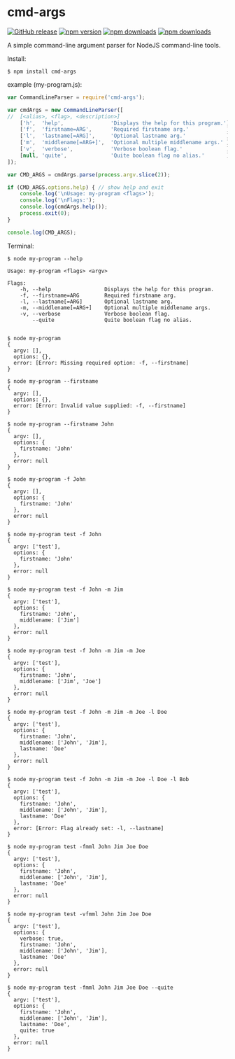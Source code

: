 # cmd-args

[![GitHub release](https://img.shields.io/github/release/Mike96angelo/cmd-args.svg?maxAge=21600)](https://github.com/Mike96Angelo/cmd-args)
[![npm version](https://img.shields.io/npm/v/cmd-args.svg?maxAge=21600)](https://www.npmjs.com/package/cmd-args)
[![npm downloads](https://img.shields.io/npm/dm/cmd-args.svg?maxAge=604800)](https://www.npmjs.com/package/cmd-args)
[![npm downloads](https://img.shields.io/npm/dt/cmd-args.svg?maxAge=604800)](https://www.npmjs.com/package/cmd-args)

A simple command-line argument parser for NodeJS command-line tools.

Install:
```
$ npm install cmd-args
```

example (my-program.js):

```javascript
var CommandLineParser = require('cmd-args');

var cmdArgs = new CommandLineParser([
//  [<alias>, <flag>, <description>]
    ['h',  'help',               'Displays the help for this program.'],
    ['f',  'firstname=ARG',      'Required firstname arg.'            ],
    ['l',  'lastname[=ARG]',     'Optional lastname arg.'             ],
    ['m',  'middlename[=ARG+]',  'Optional multiple middlename args.' ],
    ['v',  'verbose',            'Verbose boolean flag.'              ],
    [null, 'quite',              'Quite boolean flag no alias.'       ],
]);

var CMD_ARGS = cmdArgs.parse(process.argv.slice(2));

if (CMD_ARGS.options.help) { // show help and exit
    console.log('\nUsage: my-program <flags>');
    console.log('\nFlags:');
    console.log(cmdArgs.help());
    process.exit(0);
}

console.log(CMD_ARGS);
```

Terminal:
```
$ node my-program --help

Usage: my-program <flags> <argv>

Flags:
    -h, --help                 Displays the help for this program.
    -f, --firstname=ARG        Required firstname arg.
    -l, --lastname[=ARG]       Optional lastname arg.
    -m, --middlename[=ARG+]    Optional multiple middlename args.
    -v, --verbose              Verbose boolean flag.
        --quite                Quite boolean flag no alias.


$ node my-program
{
  argv: [],
  options: {},
  error: [Error: Missing required option: -f, --firstname]
}

$ node my-program --firstname
{
  argv: [],
  options: {},
  error: [Error: Invalid value supplied: -f, --firstname]
}

$ node my-program --firstname John
{
  argv: [],
  options: {
    firstname: 'John'
  },
  error: null
}

$ node my-program -f John
{
  argv: [],
  options: {
    firstname: 'John'
  },
  error: null
}

$ node my-program test -f John
{
  argv: ['test'],
  options: {
    firstname: 'John'
  },
  error: null
}

$ node my-program test -f John -m Jim
{
  argv: ['test'],
  options: {
    firstname: 'John',
    middlename: ['Jim']
  },
  error: null
}

$ node my-program test -f John -m Jim -m Joe
{
  argv: ['test'],
  options: {
    firstname: 'John',
    middlename: ['Jim', 'Joe']
  },
  error: null
}

$ node my-program test -f John -m Jim -m Joe -l Doe
{
  argv: ['test'],
  options: {
    firstname: 'John',
    middlename: ['John', 'Jim'],
    lastname: 'Doe'
  },
  error: null
}

$ node my-program test -f John -m Jim -m Joe -l Doe -l Bob
{
  argv: ['test'],
  options: {
    firstname: 'John',
    middlename: ['John', 'Jim'],
    lastname: 'Doe'
  },
  error: [Error: Flag already set: -l, --lastname]
}

$ node my-program test -fmml John Jim Joe Doe
{
  argv: ['test'],
  options: {
    firstname: 'John',
    middlename: ['John', 'Jim'],
    lastname: 'Doe'
  },
  error: null
}

$ node my-program test -vfmml John Jim Joe Doe
{
  argv: ['test'],
  options: {
    verbose: true,
    firstname: 'John',
    middlename: ['John', 'Jim'],
    lastname: 'Doe'
  },
  error: null
}

$ node my-program test -fmml John Jim Joe Doe --quite
{
  argv: ['test'],
  options: {
    firstname: 'John',
    middlename: ['John', 'Jim'],
    lastname: 'Doe',
    quite: true
  },
  error: null
}
```
